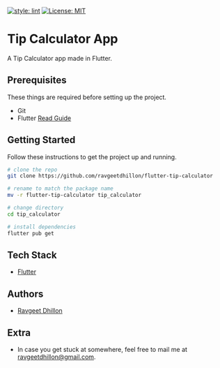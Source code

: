 [![style: lint](https://img.shields.io/badge/style-lint-4BC0F5.svg)](https://pub.dev/packages/lint)
[![License: MIT](https://img.shields.io/badge/License-MIT-yellow.svg)](https://opensource.org/licenses/MIT)

# Tip Calculator App

A Tip Calculator app made in Flutter.

## Prerequisites

These things are required before setting up the project.

- Git
- Flutter [Read Guide](https://flutter.dev/docs)

## Getting Started

Follow these instructions to get the project up and running.

```bash
# clone the repo
git clone https://github.com/ravgeetdhillon/flutter-tip-calculator

# rename to match the package name
mv -r flutter-tip-calculator tip_calculator

# change directory
cd tip_calculator

# install dependencies
flutter pub get
```

## Tech Stack

* [Flutter](https://flutter.dev/)

## Authors

- [Ravgeet Dhillon](https://github.com/ravgeetdhillon)

## Extra

- In case you get stuck at somewhere, feel free to mail me at [ravgeetdhillon@gmail.com](mailto:ravgeetdhillon@gmail.com).
